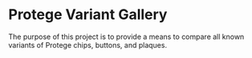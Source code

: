 # Protege Variant Gallery

The purpose of this project is to provide a means to compare all known variants of Protege chips, buttons, and plaques. 